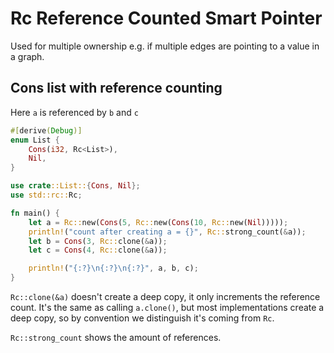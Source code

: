 # Rc<T> Reference Counted Smart Pointer
Used for multiple ownership e.g. if multiple edges are pointing to a value in a graph.

## Cons list with reference counting
Here `a` is referenced by `b` and `c`
```rust
#[derive(Debug)]
enum List {
    Cons(i32, Rc<List>),
    Nil,
}

use crate::List::{Cons, Nil};
use std::rc::Rc;

fn main() {
    let a = Rc::new(Cons(5, Rc::new(Cons(10, Rc::new(Nil)))));
    println!("count after creating a = {}", Rc::strong_count(&a));
    let b = Cons(3, Rc::clone(&a));
    let c = Cons(4, Rc::clone(&a));

    println!("{:?}\n{:?}\n{:?}", a, b, c);
}
```
`Rc::clone(&a)` doesn't create a deep copy, it only increments the reference count. It's the same as calling `a.clone()`, but most implementations create a deep copy, so by convention we distinguish it's coming from `Rc`.

`Rc::strong_count` shows the amount of references.

